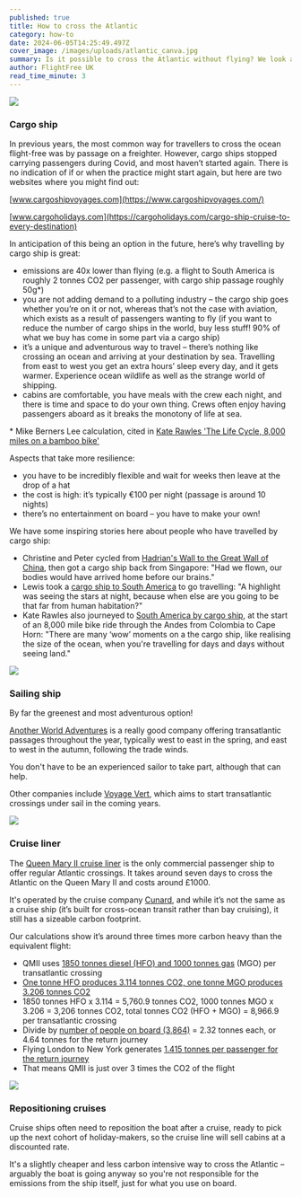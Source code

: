 ```yaml
---
published: true
title: How to cross the Atlantic
category: how-to
date: 2024-06-05T14:25:49.497Z
cover_image: /images/uploads/atlantic_canva.jpg
summary: Is it possible to cross the Atlantic without flying? We look at the options.
author: FlightFree UK
read_time_minute: 3
---
```

![](/images/uploads/cargo-ship-canva.jpg)

### Cargo ship

In previous years, the most common way for travellers to cross the ocean flight-free was by passage on a freighter. However, cargo ships stopped carrying passengers during Covid, and most haven’t started again. There is no indication of if or when the practice might start again, but here are two websites where you might find out: 

[www.cargoshipvoyages.com](https://www.cargoshipvoyages.com/)

[www.cargoholidays.com](https://cargoholidays.com/cargo-ship-cruise-to-every-destination)

In anticipation of this being an option in the future, here’s why travelling by cargo ship is great:

* emissions are 40x lower than flying (e.g. a flight to South America is roughly 2 tonnes CO2 per passenger, with cargo ship passage roughly 50g*)
* you are not adding demand to a polluting industry – the cargo ship goes whether you’re on it or not, whereas that’s not the case with aviation, which exists as a result of passengers wanting to fly (if you want to reduce the number of cargo ships in the world, buy less stuff! 90% of what we buy has come in some part via a cargo ship)
* it’s a unique and adventurous way to travel – there’s nothing like crossing an ocean and arriving at your destination by sea. Travelling from east to west you get an extra hours’ sleep every day, and it gets warmer. Experience ocean wildlife as well as the strange world of shipping.
* cabins are comfortable, you have meals with the crew each night, and there is time and space to do your own thing. Crews often enjoy having passengers aboard as it breaks the monotony of life at sea. 

\* Mike Berners Lee calculation, cited in [Kate Rawles 'The Life Cycle, 8,000 miles on a bamboo bike'](https://www.iconbooks.com/ib-title/the-life-cycle/)

Aspects that take more resilience:

* you have to be incredibly flexible and wait for weeks then leave at the drop of a hat
* the cost is high: it’s typically €100 per night (passage is around 10 nights) 
* there’s no entertainment on board – you have to make your own!

We have some inspiring stories here about people who have travelled by cargo ship: 

* Christine and Peter cycled from [Hadrian's Wall to the Great Wall of China](/post/wall-to-wall-without-flying/), then got a cargo ship back from Singapore: "Had we flown, our bodies would have arrived home before our brains."
* Lewis took a [cargo ship to South America](/podcast_transcripts/podcast-interview-lewis-mcneill/) to go travelling: "A highlight was seeing the stars at night, because when else are you going to be that far from human habitation?"
* Kate Rawles also journeyed to [South America by cargo ship](/podcast_transcripts/podcast-series-episode-4-transatlantic-travel/), at the start of an 8,000 mile bike ride through the Andes from Colombia to Cape Horn: "There are many ‘wow’ moments on a the cargo ship, like realising the size of the ocean, when you're travelling for days and days without seeing land."

![](/images/uploads/sailing-ship_canva.jpg)

### Sailing ship

By far the greenest and most adventurous option! 

[A﻿nother World Adventures](https://www.anotherworldadventures.com/sail-across-atlantic-ocean-transatlantic-sailing-voyages/) is a really good company offering transatlantic passages throughout the year, typically west to east in the spring, and east to west in the autumn, following the trade winds.

Y﻿ou don't have to be an experienced sailor to take part, although that can help.

O﻿ther companies include [Voyage Vert](https://www.voyagevert.org/project/), which aims to start transatlantic crossings under sail in the coming years.

![](/images/uploads/queen-mary-2_canva.jpg)

### Cruise liner

The [Queen Mary II cruise liner](https://www.cunard.com/en-gb/cruise-ships/queen-mary-2/9) is the only commercial passenger ship to offer regular Atlantic crossings. It takes around seven days to cross the Atlantic on the Queen Mary II and costs around £1000.  

It's operated by the cruise company [Cunard](https://www.cunard.com/en-gb/cruise-destinations/transatlantic-cruises/what-is-a-transatlantic-cruise), and while it’s not the same as a cruise ship (it’s built for cross-ocean transit rather than bay cruising), it still has a sizeable carbon footprint. 

Our calculations show it’s around three times more carbon heavy than the equivalent flight:

* QMII uses [1850 tonnes diesel (HFO) and 1000 tonnes gas](http://www.queenmarycruises.net/rms-queen-mary-2-ship/) (MGO) per transatlantic crossing
* [One tonne HFO produces 3.114 tonnes CO2, one tonne MGO produces 3.206 tonnes CO2](https://data.consilium.europa.eu/doc/document/PE-26-2023-INIT/en/pdf)
* 1850 tonnes HFO x 3.114 = 5,760.9 tonnes CO2, 1000 tonnes MGO x 3.206 = 3,206 tonnes CO2, total tonnes CO2 (HFO + MGO) = 8,966.9 per transatlantic crossing 
* Divide by [number of people on board (3,864)](https://www.cunard.com/en-gb/cruise-ships/queen-mary-2/9) = 2.32 tonnes each, or 4.64 tonnes for the return journey
* Flying London to New York generates [1.415 tonnes per passenger for the return journey](https://flightemissionmap.org/#London/51.50,-0.13/127/20000)
* That means QMII is just over 3 times the CO2 of the flight 

![](/images/uploads/cruise-ship_canva.jpg)

### R﻿epositioning cruises

C﻿ruise ships often need to reposition the boat after a cruise, ready to pick up the next cohort of holiday-makers, so the cruise line will sell cabins at a discounted rate. 

It's a slightly cheaper and less carbon intensive way to cross the Atlantic – arguably the boat is going anyway so you're not responsible for the emissions from the ship itself, just for what you use on board.